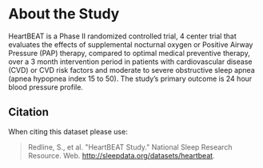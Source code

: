 # About the Study

HeartBEAT is a Phase II randomized controlled trial, 4 center trial that evaluates the effects of supplemental nocturnal oxygen or Positive Airway Pressure (PAP) therapy, compared to optimal medical preventive therapy, over a 3 month intervention period in patients with cardiovascular disease (CVD) or CVD risk factors and moderate to severe obstructive sleep apnea (apnea hypopnea index 15 to 50). The study’s primary outcome is 24 hour blood pressure profile.

## Citation

When citing this dataset please use:

> Redline, S., et al. "HeartBEAT Study." National Sleep Research Resource. Web. http://sleepdata.org/datasets/heartbeat.
